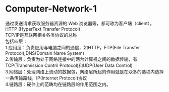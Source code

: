 # Computer-Network-1
通过发送请求获取服务器资源的 Web 浏览器等，都可称为客户端（client）。  
HTTP (HyperText Transfer Protocol)  
TCP/IP是互联网相关各类协议的总称  
包括四层：  
1.应用层：负责应用与电脑之间的通信，如HTTP，FTP(File Transfer Protocol),DNS(Domain Name System)  
2.传输层：负责为处于网络连接中的两台计算机之间的数据传输，有TCP(Transmission Contril Protocol)和UDP(User Data Control)  
3.网络层：处理网络上流动的数据包，网络层所起的作用就是在众多的选项内选择一条传输路线，IP(Internet Protocol)协议  
4.链路层：硬件上的范畴均在链路层的作用范围之内。  
